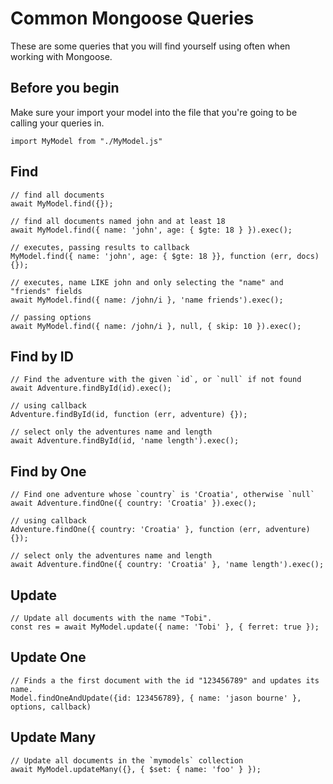 # Common Mongoose Queries

These are some queries that you will find yourself using often when working with Mongoose.

## Before you begin
Make sure your import your model into the file that you're going to be calling your queries in.
```
import MyModel from "./MyModel.js"
```

## Find
```
// find all documents
await MyModel.find({});

// find all documents named john and at least 18
await MyModel.find({ name: 'john', age: { $gte: 18 } }).exec();

// executes, passing results to callback
MyModel.find({ name: 'john', age: { $gte: 18 }}, function (err, docs) {});

// executes, name LIKE john and only selecting the "name" and "friends" fields
await MyModel.find({ name: /john/i }, 'name friends').exec();

// passing options
await MyModel.find({ name: /john/i }, null, { skip: 10 }).exec();
```

## Find by ID
```
// Find the adventure with the given `id`, or `null` if not found
await Adventure.findById(id).exec();

// using callback
Adventure.findById(id, function (err, adventure) {});

// select only the adventures name and length
await Adventure.findById(id, 'name length').exec();
```

## Find by One
```
// Find one adventure whose `country` is 'Croatia', otherwise `null`
await Adventure.findOne({ country: 'Croatia' }).exec();

// using callback
Adventure.findOne({ country: 'Croatia' }, function (err, adventure) {});

// select only the adventures name and length
await Adventure.findOne({ country: 'Croatia' }, 'name length').exec();
```

## Update
```
// Update all documents with the name "Tobi".
const res = await MyModel.update({ name: 'Tobi' }, { ferret: true });
```

## Update One 
```
// Finds a the first document with the id "123456789" and updates its name.
Model.findOneAndUpdate({id: 123456789}, { name: 'jason bourne' }, options, callback)
```

## Update Many
```
// Update all documents in the `mymodels` collection
await MyModel.updateMany({}, { $set: { name: 'foo' } });
```
